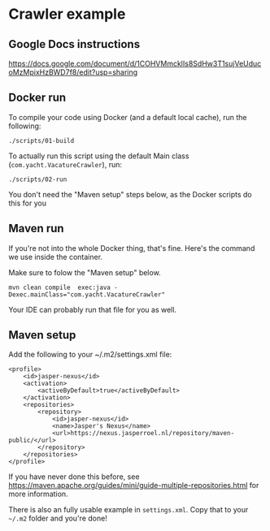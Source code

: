 # Crawler example

## Google Docs instructions
https://docs.google.com/document/d/1COHVMmcklIs8SdHw3T1sujVeUducoMzMpixHzBWD7f8/edit?usp=sharing

## Docker run
To compile your code using Docker (and a default local cache), run the following: 

`./scripts/01-build`

To actually run this script using the default Main class (`com.yacht.VacatureCrawler`), run:

`./scripts/02-run`

You don't need the "Maven setup" steps below, as the Docker scripts do this for you

## Maven run

If you're not into the whole Docker thing, that's fine. Here's the command we use inside the container.

Make sure to folow the "Maven setup" below.

`mvn clean compile 
     exec:java -Dexec.mainClass="com.yacht.VacatureCrawler"`

Your IDE can probably run that file for you as well.

## Maven setup
Add the following to your ~/.m2/settings.xml file:
```
<profile>
    <id>jasper-nexus</id>
    <activation>
        <activeByDefault>true</activeByDefault>
    </activation>
    <repositories>
        <repository>
            <id>jasper-nexus</id>
            <name>Jasper's Nexus</name>
            <url>https://nexus.jasperroel.nl/repository/maven-public/</url>
        </repository>
    </repositories>
</profile>
```
If you have never done this before, see https://maven.apache.org/guides/mini/guide-multiple-repositories.html for more
information.

There is also an fully usable example in `settings.xml`. Copy that to your `~/.m2` folder and you're done!